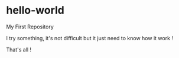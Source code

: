 # hello-world
My First Repository

I try something, it's not difficult but it just need to know how it work !

That's all !
